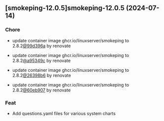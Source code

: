 

## [smokeping-12.0.5]smokeping-12.0.5 (2024-07-14)

### Chore



- update container image ghcr.io/linuxserver/smokeping to 2.8.2[@99d396a](https://github.com/99d396a) by renovate

- update container image ghcr.io/linuxserver/smokeping to 2.8.2[@a95349c](https://github.com/a95349c) by renovate

- update container image ghcr.io/linuxserver/smokeping to 2.8.2[@26398b6](https://github.com/26398b6) by renovate

- update container image ghcr.io/linuxserver/smokeping to 2.8.2[@60eb907](https://github.com/60eb907) by renovate

### Feat



- Add questions.yaml files for various system charts